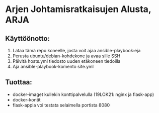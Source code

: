 # Arjen Johtamisratkaisujen Alusta, ARJA
## Käyttöönotto:
1. Lataa tämä repo koneelle, josta voit ajaa ansible-playbook:eja
2. Perusta ubuntu/debian-kohdekone ja avaa sille SSH
3. Päivitä hosts.yml tiedosto uuden etäkoneen tiedoilla
4. Aja ansible-playbook-komento site.yml

## Tuottaa:
- docker-imaget kullekin konttipalvelulla (19LOK21: nginx ja flask-app)
- docker-kontit
- flask-appia voi testata selaimella portista 8080